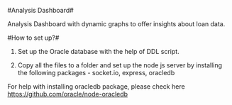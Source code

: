 #Analysis Dashboard#

Analysis Dashboard with dynamic graphs to offer insights about loan data.

#How to set up?#

1. Set up the Oracle database with the help of DDL script. 

2. Copy all the files to a folder and set up the node js server by installing the following packages - socket.io, express, oracledb
 
For help with installing oracledb package, please check here https://github.com/oracle/node-oracledb
